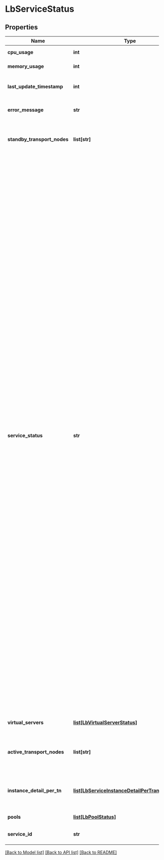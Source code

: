 # LbServiceStatus

## Properties
Name | Type | Description | Notes
------------ | ------------- | ------------- | -------------
**cpu_usage** | **int** | Cpu usage in percentage | [optional] 
**memory_usage** | **int** | Memory usage in percentage | [optional] 
**last_update_timestamp** | **int** | Timestamp when the data was last updated | [optional] 
**error_message** | **str** | Error message, if available | [optional] 
**standby_transport_nodes** | **list[str]** | Ids of load balancer service related standby transport nodes | [optional] 
**service_status** | **str** | UP means the load balancer service is working fine on both transport-nodes(if have); PARTIALLY_UP means that some DLB instances on transport node are working successfully and some instances are not working successfully; DOWN means the load balancer service is down on both transport-nodes (if have), hence the load balancer will not respond to any requests; ERROR means error happens on transport-node(s) or no status is reported from transport-node(s). The load balancer service may be working (or not working); NO_STANDBY means load balancer service is working in one of the transport node while not in the other transport-node (if have). Hence if the load balancer service in the working transport-node goes down, the load balancer service will go down; DETACHED means that the load balancer service has no attachment setting and is not instantiated in any transport nodes; DISABLED means that admin state of load balancer service is DISABLED; UNKNOWN means that no status reported from transport-nodes.The load balancer service may be working(or not working).  | [optional] 
**virtual_servers** | [**list[LbVirtualServerStatus]**](LbVirtualServerStatus.md) | status of load balancer virtual servers | [optional] 
**active_transport_nodes** | **list[str]** | Ids of load balancer service related active transport nodes | [optional] 
**instance_detail_per_tn** | [**list[LbServiceInstanceDetailPerTransportNode]**](LbServiceInstanceDetailPerTransportNode.md) | Details of load balancer service instance per transport node.  | [optional] 
**pools** | [**list[LbPoolStatus]**](LbPoolStatus.md) | status of load balancer pools | [optional] 
**service_id** | **str** | Load balancer service identifier | 

[[Back to Model list]](../README.md#documentation-for-models) [[Back to API list]](../README.md#documentation-for-api-endpoints) [[Back to README]](../README.md)


